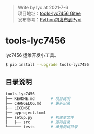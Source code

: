 > Write by lyc at 2021-7-6  
> 项目地址：[tools-lyc7456 Gitee](https://gitee.com/lyc7456/tools-lyc7456)  
> 发布参考：[Python包发布到Pypi](https://www.lyc7456.com/python/20210706145324.html)    


# tools-lyc7456

lyc7456 运维开发小工具。

```bash
$ pip install --upgrade tools-lyc7456
```

## 目录说明

```bash
tools-lyc7456
├── README.md       # 项目说明
├── CHANGELOG.md    # 更新记录
├── LICENSE
├── pyproject.toml
├── setup.py        # 构建主文件
│   ├── src         # 源码目录
└────── tests       # 单元测试目录
```


